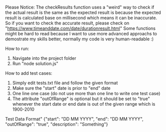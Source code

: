 Please Notice:
    The checkResults function uses a "weird" way to check if the actual result is the same as the expected result is because the expected result is calculated
base on millisecond which means it can be inaccurate. So if you want to check the accurate result, please check on "https://www.timeanddate.com/date/durationresult.html"
    Some functions might be hard to read because I want to use more advanced approachs to demostrate my skills better, normally my code is very human-readable :)
    
  
How to run:
   1. Navigate into the project folder
   2. Run "node solution.js"

How to add test cases: 
   1. Simply edit tests.txt file and follow the given format 
   2. Make sure the "start" date is prior to "end" date
   3. One line one case (do not use more than one line to write one test case)
   4. The attribute "outOfRange" is optional but it should be set to "true" whenever the start date or end date is out of the given 
   range which is 1900-2010
   
   Test Data Format" {"start": "DD MM YYYY", "end": "DD MM YYYY", "outOfRange": "true", "description": "Something"}
